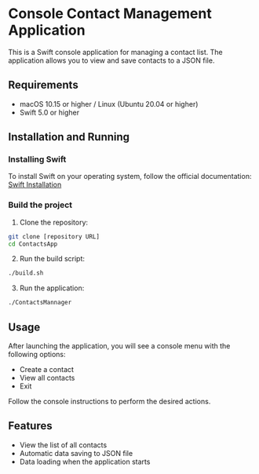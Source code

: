 # Console Contact Management Application

This is a Swift console application for managing a contact list. The application allows you to view and save contacts to a JSON file.

## Requirements

- macOS 10.15 or higher / Linux (Ubuntu 20.04 or higher)
- Swift 5.0 or higher

## Installation and Running

### Installing Swift

To install Swift on your operating system, follow the official documentation:
[Swift Installation](https://www.swift.org/install/macos/)

### Build the project

1. Clone the repository:
```bash
git clone [repository URL]
cd ContactsApp
```
2. Run the build script:
```bash
./build.sh
```
3. Run the application:
```bash
./ContactsMannager
```

## Usage

After launching the application, you will see a console menu with the following options:

- Create a contact
- View all contacts
- Exit

Follow the console instructions to perform the desired actions.

## Features

- View the list of all contacts
- Automatic data saving to JSON file
- Data loading when the application starts